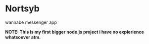 # Nortsyb
wannabe messenger app

**NOTE: This is my first bigger node.js project i have no expierience whatsoever atm.**
